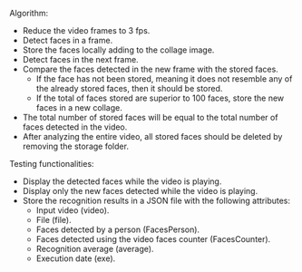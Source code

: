 Algorithm:

- Reduce the video frames to 3 fps.
- Detect faces in a frame.
- Store the faces locally adding to the collage image.
- Detect faces in the next frame.
- Compare the faces detected in the new frame with the stored faces.
    - If the face has not been stored, meaning it does not resemble any of the already stored faces, then it should be stored.
    - If the total of faces stored are superior to 100 faces, store the new faces in a new collage.
- The total number of stored faces will be equal to the total number of faces detected in the video.
- After analyzing the entire video, all stored faces should be deleted by removing the storage folder.

Testing functionalities:

- Display the detected faces while the video is playing.
- Display only the new faces detected while the video is playing.
- Store the recognition results in a JSON file with the following attributes:
    - Input video (video).
    - File (file).
    - Faces detected by a person (FacesPerson).
    - Faces detected using the video faces counter (FacesCounter).
    - Recognition average (average).
    - Execution date (exe).